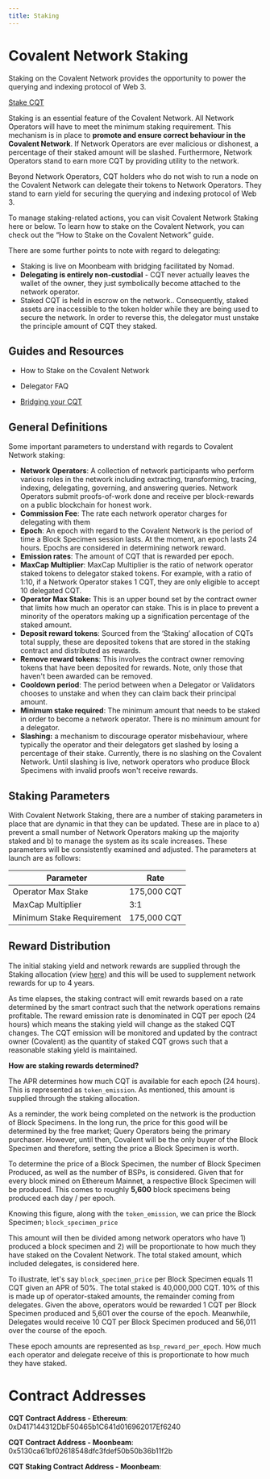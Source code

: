 ```yaml
---
title: Staking
---
```


# Covalent Network Staking

Staking on the Covalent Network provides the opportunity to power the querying and indexing protocol of Web 3.

<a class="text-white tracking-wide text-lg font-light md:text-sm covalent-button-pink lg:px-4 lg:pb-2 lg:pt-2 md:px-4 md:pb-2 md:pt-2"
href="https://cqtscan.com/#/">Stake CQT</a>

Staking is an essential feature of the Covalent Network. All Network Operators will have to meet the minimum staking requirement. This mechanism is in place to **promote and ensure correct behaviour in the Covalent Network**. If Network Operators are ever malicious or dishonest, a percentage of their staked amount will be slashed. Furthermore, Network Operators stand to earn more CQT by providing utility to the network.

Beyond Network Operators, CQT holders who do not wish to run a node on the Covalent Network can delegate their tokens to Network Operators. They stand to earn yield for securing the querying and indexing protocol of Web 3.

To manage staking-related actions, you can visit Covalent Network Staking here or below. To learn how to stake on the Covalent Network, you can check out the “How to Stake on the Covalent Network” guide.

There are some further points to note with regard to delegating:

- Staking is live on Moonbeam with bridging facilitated by Nomad.
- **Delegating is entirely non-custodial** - CQT never actually leaves the wallet of the owner, they just symbolically become attached to the network operator.
- Staked CQT is held in escrow on the network.. Consequently, staked assets are inaccessible to the token holder while they are being used to secure the network. In order to reverse this, the delegator must unstake the principle amount of CQT they staked.


## Guides and Resources

- How to Stake on the Covalent Network

- Delegator FAQ

- [Bridging your CQT](https://www.covalenthq.com/docs/network/covalent-query-token/bridge/)

## General Definitions

Some important parameters to understand with regards to Covalent Network staking:

- **Network** **Operators**: A collection of network participants who perform various roles in the network including extracting, transforming, tracing, indexing, delegating, governing, and answering queries. Network Operators submit proofs-of-work done and receive per block-rewards on a public blockchain for honest work.
- **Commission Fee**: The rate each network operator charges for delegating with them
- **Epoch**: An epoch with regard to the Covalent Network is the period of time a Block Specimen session lasts. At the moment, an epoch lasts 24 hours. Epochs are considered in determining network reward.
- **Emission rates**: The amount of CQT that is rewarded per epoch.
- **MaxCap Multiplier**: MaxCap Multiplier is the ratio of network operator staked tokens to delegator staked tokens. For example, with a ratio of 1:10, if a Network Operator stakes 1 CQT, they are only eligible to accept 10 delegated CQT.
- **Operator Max Stake:** This is an upper bound set by the contract owner that limits how much an operator can stake. This is in place to prevent a minority of the operators making up a signification percentage of the staked amount.
- **Deposit reward tokens**: Sourced from the ‘Staking’ allocation of CQTs total supply, these are deposited tokens that are stored in the staking contract and distributed as rewards.
- **Remove reward tokens**: This involves the contract owner removing tokens that have been deposited for rewards. Note, only those that haven't been awarded can be removed.
- **Cooldown period**: The period between when a Delegator or Validators chooses to unstake  and when they can claim back their principal amount.
- **Minimum stake required**: The minimum amount that needs to be staked in order to become a network operator. There is no minimum amount for a delegator.
- **Slashing:** a mechanism to discourage operator misbehaviour, where typically the operator and their delegators get slashed by losing a percentage of their stake. Currently, there is no slashing on the Covalent Network. Until slashing is live, network operators who produce Block Specimens with invalid proofs won't receive rewards.

## Staking Parameters

With Covalent Network Staking, there are a number of staking parameters in place that are dynamic in that they can be updated. These are in place to a) prevent a small number of Network Operators making up the majority staked and b) to manage the system as its scale increases. These parameters will be consistently examined and adjusted. The parameters at launch are as follows:

|Parameter|Rate|
|---|---|
|Operator Max Stake|175,000 CQT|
|MaxCap Multiplier|3:1|
|Minimum Stake Requirement|175,000 CQT|

## Reward Distribution

The initial staking yield and network rewards are supplied through the Staking allocation (view [here](https://www.covalenthq.com/token/)) and this will be used to supplement network rewards for up to 4 years.

As time elapses, the staking contract will emit rewards based on a rate determined by the smart contract such that the network operations remains profitable. The reward emission rate is denominated in CQT per epoch (24 hours) which means the staking yield will change as the staked CQT changes. The CQT emission will be monitored and updated by the contract owner (Covalent) as the quantity of staked CQT grows such that a reasonable staking yield is maintained.

**How are staking rewards determined?**

The APR determines how much CQT is available for each epoch (24 hours). This is represented as `token_emission`. As mentioned, this amount is supplied through the staking allocation.

As a reminder, the work being completed on the network is the production of Block Specimens. In the long run, the price for this good will be determined by the free market; Query Operators being the primary purchaser. However, until then, Covalent will be the only buyer of the Block Specimen and therefore, setting the price a Block Specimen is worth.

To determine the price of a Block Specimen, the number of Block Specimen Produced, as well as the number of BSPs, is considered. Given that for every block mined on Ethereum Mainnet, a respective Block Specimen will be produced. This comes to roughly **5,600** block specimens being produced each day / per epoch.   

Knowing this figure, along with the `token_emission`, we can price the Block Specimen; `block_specimen_price`

This amount will then be divided among network operators who have 1) produced a block specimen and 2) will be proportionate to how much they have staked on the Covalent Network. The total staked amount, which included delegates, is considered here.    

To illustrate, let's say `block_specimen_price` per Block Specimen equals 11 CQT given an APR of 50%. The total staked is 40,000,000 CQT. 10% of this is made up of operator-staked amounts, the remainder coming from delegates. Given the above, operators would be rewarded 1 CQT per Block Specimen produced and 5,601 over the course of the epoch. Meanwhile, Delegates would receive 10 CQT per Block Specimen produced and 56,011 over the course of the epoch.

These epoch amounts are represented as `bsp_reward_per_epoch`. How much each operator and delegate receive of this is proportionate to how much they have staked.

# Contract Addresses

**CQT Contract Address - Ethereum**: 0xD417144312DbF50465b1C641d016962017Ef6240

**CQT Contract Address - Moonbeam**: 0x5130ca61bf02618548dfc3fdef50b50b36b11f2b

**CQT Staking Contract Address - Moonbeam**:
